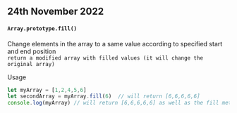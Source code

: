 ## 24th November 2022

#### `Array.prototype.fill()`
Change elements in the array to a same value according to specified start and end position <br>
`return a modified array with filled values (it will change the original array)`

Usage
```js
let myArray = [1,2,4,5,6]
let secondArray = myArray.fill(6)  // will return [6,6,6,6,6]
console.log(myArray) // will return [6,6,6,6,6] as well as the fill method updates the original
```
